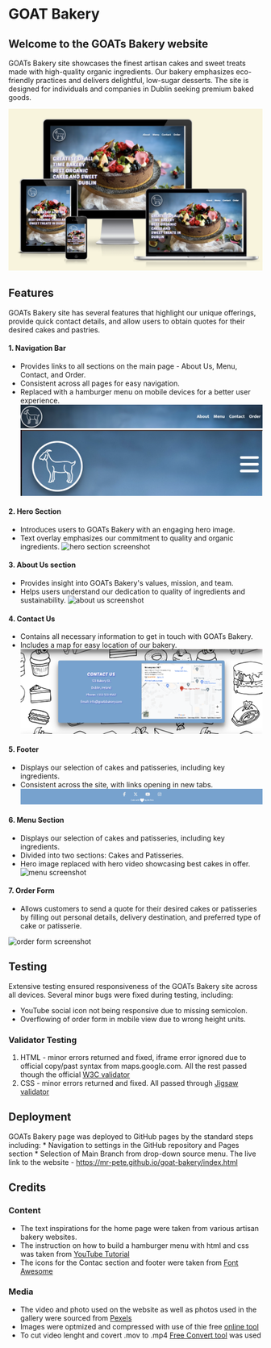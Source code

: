 # GOAT Bakery

## Welcome to the GOATs Bakery website

GOATs Bakery site showcases the finest artisan cakes and sweet treats made with high-quality organic ingredients. Our bakery emphasizes eco-friendly practices and delivers delightful, low-sugar desserts. The site is designed for individuals and companies in Dublin seeking premium baked goods.

![screenshot](assets/images/responsivnes.png "Screenshot")


## Features

GOATs Bakery site has several features that highlight our unique offerings, provide quick contact details, and allow users to obtain quotes for their desired cakes and pastries.
 
#### 1. Navigation Bar    
  * Provides links to all sections on the main page - About Us, Menu, Contact, and Order.
  * Consistent across all pages for easy navigation.
  * Replaced with a hamburger menu on mobile devices for a better user experience.
 ![navigation screenshot](assets/images/nav-bar-screenshot.png "Navigation Bar Screenshot") 
 ![hamburger navigation screenshot](assets/images/nav-bar-ham-screenshot.png "Hamburger Navigation Screenshot") 
 

#### 2. Hero Section
  * Introduces users to GOATs Bakery with an engaging hero image.
  * Text overlay emphasizes our commitment to quality and organic ingredients.
  ![hero section screenshot](assets/images/landing-screenshot.png "Hero Section Screenshot") 

#### 3. About Us section 
  * Provides insight into GOATs Bakery's values, mission, and team.
  * Helps users understand our dedication to quality of ingredients and sustainability.
  ![about us screenshot](assets/images/about-screenshot.png "About Us Screenshot")

#### 4. Contact Us
  * Contains all necessary information to get in touch with GOATs Bakery.
  * Includes a map for easy location of our bakery.
  ![contact us screenshot](assets/images/contact-screenshot.png "Contac Us Screenshot")

#### 5. Footer
  * Displays our selection of cakes and patisseries, including key ingredients.
  * Consistent across the site, with links opening in new tabs.
  ![footer screenshot](assets/images/footer-screenshot.png "Footer Screenshot")

#### 6.  Menu Section
  * Displays our selection of cakes and patisseries, including key ingredients.
  * Divided into two sections: Cakes and Patisseries.
  * Hero image replaced with hero video showcasing best cakes in offer.
  ![menu screenshot](assets/images/menu-screenshot.png "Menu Screenshot")

#### 7. Order Form 
  * Allows customers to send a quote for their desired cakes or patisseries by filling out personal details, delivery destination, and preferred type of cake or patisserie.
  
  ![order form screenshot](assets/images/form-screenshot.png "Get a Quote Screenshot")

## Testing 
  Extensive testing ensured responsiveness of the GOATs Bakery site across all devices. Several minor bugs were fixed during testing, including:
   * YouTube social icon not being responsive due to missing semicolon. 
   * Overflowing of order form in mobile view due to wrong height units.
  
### Validator Testing 
  1. HTML - minor errors returned and fixed, iframe error ignored due to official copy/past syntax from maps.google.com. All the rest passed though the official [W3C validator](https://validator.w3.org/nu/?doc=https%3A%2F%2Fmr-pete.github.io%2Fgoat-bakery%2Findex.html)
  2. CSS - minor errors returned and fixed. All passed through [Jigsaw validator](https://jigsaw.w3.org/css-validator/validator?uri=https%3A%2F%2Fmr-pete.github.io%2Fgoat-bakery%2Findex.html&profile=css3svg&usermedium=all&warning=1&vextwarning=&lang=pl-PL)

## Deployment
  GOATs Bakery page was deployed to GitHub pages by the standard steps including:
    * Navigation to settings in the GitHub repository and Pages section
    * Selection of Main Branch from drop-down source menu.
 The live link to the website - https://mr-pete.github.io/goat-bakery/index.html
 
 ## Credits
 
 ### Content
  * The text inspirations for the home page were taken from various artisan bakery websites.
  * The instruction on how to build a hamburger menu with html and css was taken from [YouTube Tutorial](https://www.youtube.com/watch?v=qzAAiKFfNLo)
  * The icons for the Contac section and footer were taken from [Font Awesome](https://fontawesome.com/)
 
 ### Media
  * The video and photo used on the website as well as photos used in the gallery were sourced from [Pexels](https://www.pexels.com)
  * Images were optmized and compressed with use of thie free [online tool](https://www.iloveimg.com/)
  * To cut video lenght and covert .mov to .mp4  [Free Convert tool](https://www.freeconvert.com/mov-to-mp4) was used

    